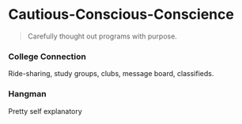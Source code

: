 # Cautious-Conscious-Conscience
> Carefully thought out programs with purpose.

### College Connection
Ride-sharing, study groups, clubs, message board, classifieds.

### Hangman
Pretty self explanatory
